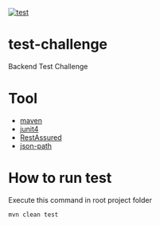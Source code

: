 [![test](https://circleci.com/gh/mpechkurov/test-challenge.svg?style=svg)](https://circleci.com/gh/mpechkurov/test-challenge)

# test-challenge
Backend Test Challenge


# Tool 
- [maven](https://maven.apache.org)
- [junit4](https://junit.org/junit4/)
- [RestAssured](http://rest-assured.io)
- [json-path](https://github.com/json-path/JsonPath)


# How to run test
Execute this command in root project folder
``` 
mvn clean test
```